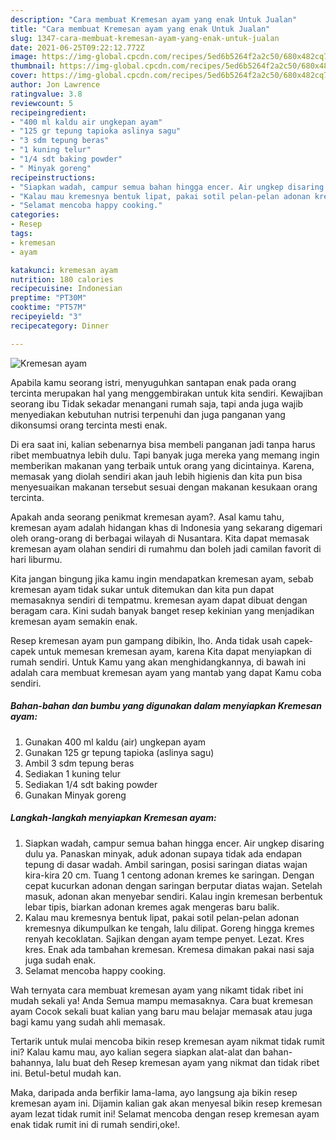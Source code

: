 ```yaml
---
description: "Cara membuat Kremesan ayam yang enak Untuk Jualan"
title: "Cara membuat Kremesan ayam yang enak Untuk Jualan"
slug: 1347-cara-membuat-kremesan-ayam-yang-enak-untuk-jualan
date: 2021-06-25T09:22:12.772Z
image: https://img-global.cpcdn.com/recipes/5ed6b5264f2a2c50/680x482cq70/kremesan-ayam-foto-resep-utama.jpg
thumbnail: https://img-global.cpcdn.com/recipes/5ed6b5264f2a2c50/680x482cq70/kremesan-ayam-foto-resep-utama.jpg
cover: https://img-global.cpcdn.com/recipes/5ed6b5264f2a2c50/680x482cq70/kremesan-ayam-foto-resep-utama.jpg
author: Jon Lawrence
ratingvalue: 3.8
reviewcount: 5
recipeingredient:
- "400 ml kaldu air ungkepan ayam"
- "125 gr tepung tapioka aslinya sagu"
- "3 sdm tepung beras"
- "1 kuning telur"
- "1/4 sdt baking powder"
- " Minyak goreng"
recipeinstructions:
- "Siapkan wadah, campur semua bahan hingga encer. Air ungkep disaring dulu ya. Panaskan minyak, aduk adonan supaya tidak ada endapan tepung di dasar wadah. Ambil saringan, posisi saringan diatas wajan kira-kira 20 cm. Tuang 1 centong adonan kremes ke saringan. Dengan cepat kucurkan adonan dengan saringan berputar diatas wajan. Setelah masuk, adonan akan menyebar sendiri. Kalau ingin kremesan berbentuk lebar tipis, biarkan adonan kremes agak mengeras baru balik."
- "Kalau mau kremesnya bentuk lipat, pakai sotil pelan-pelan adonan kremesnya dikumpulkan ke tengah, lalu dilipat. Goreng hingga kremes renyah kecoklatan. Sajikan dengan ayam tempe penyet. Lezat. Kres kres. Enak ada tambahan kremesan. Kremesa dimakan pakai nasi saja juga sudah enak."
- "Selamat mencoba happy cooking."
categories:
- Resep
tags:
- kremesan
- ayam

katakunci: kremesan ayam 
nutrition: 180 calories
recipecuisine: Indonesian
preptime: "PT30M"
cooktime: "PT57M"
recipeyield: "3"
recipecategory: Dinner

---
```



![Kremesan ayam](https://img-global.cpcdn.com/recipes/5ed6b5264f2a2c50/680x482cq70/kremesan-ayam-foto-resep-utama.jpg)

Apabila kamu seorang istri, menyuguhkan santapan enak pada orang tercinta merupakan hal yang menggembirakan untuk kita sendiri. Kewajiban seorang ibu Tidak sekadar menangani rumah saja, tapi anda juga wajib menyediakan kebutuhan nutrisi terpenuhi dan juga panganan yang dikonsumsi orang tercinta mesti enak.

Di era  saat ini, kalian sebenarnya bisa membeli panganan jadi tanpa harus ribet membuatnya lebih dulu. Tapi banyak juga mereka yang memang ingin memberikan makanan yang terbaik untuk orang yang dicintainya. Karena, memasak yang diolah sendiri akan jauh lebih higienis dan kita pun bisa menyesuaikan makanan tersebut sesuai dengan makanan kesukaan orang tercinta. 



Apakah anda seorang penikmat kremesan ayam?. Asal kamu tahu, kremesan ayam adalah hidangan khas di Indonesia yang sekarang digemari oleh orang-orang di berbagai wilayah di Nusantara. Kita dapat memasak kremesan ayam olahan sendiri di rumahmu dan boleh jadi camilan favorit di hari liburmu.

Kita jangan bingung jika kamu ingin mendapatkan kremesan ayam, sebab kremesan ayam tidak sukar untuk ditemukan dan kita pun dapat memasaknya sendiri di tempatmu. kremesan ayam dapat dibuat dengan beragam cara. Kini sudah banyak banget resep kekinian yang menjadikan kremesan ayam semakin enak.

Resep kremesan ayam pun gampang dibikin, lho. Anda tidak usah capek-capek untuk memesan kremesan ayam, karena Kita dapat menyiapkan di rumah sendiri. Untuk Kamu yang akan menghidangkannya, di bawah ini adalah cara membuat kremesan ayam yang mantab yang dapat Kamu coba sendiri.

<!--inarticleads1-->

##### Bahan-bahan dan bumbu yang digunakan dalam menyiapkan Kremesan ayam:

1. Gunakan 400 ml kaldu (air) ungkepan ayam
1. Gunakan 125 gr tepung tapioka (aslinya sagu)
1. Ambil 3 sdm tepung beras
1. Sediakan 1 kuning telur
1. Sediakan 1/4 sdt baking powder
1. Gunakan  Minyak goreng




<!--inarticleads2-->

##### Langkah-langkah menyiapkan Kremesan ayam:

1. Siapkan wadah, campur semua bahan hingga encer. Air ungkep disaring dulu ya. Panaskan minyak, aduk adonan supaya tidak ada endapan tepung di dasar wadah. Ambil saringan, posisi saringan diatas wajan kira-kira 20 cm. Tuang 1 centong adonan kremes ke saringan. Dengan cepat kucurkan adonan dengan saringan berputar diatas wajan. Setelah masuk, adonan akan menyebar sendiri. Kalau ingin kremesan berbentuk lebar tipis, biarkan adonan kremes agak mengeras baru balik.
1. Kalau mau kremesnya bentuk lipat, pakai sotil pelan-pelan adonan kremesnya dikumpulkan ke tengah, lalu dilipat. Goreng hingga kremes renyah kecoklatan. Sajikan dengan ayam tempe penyet. Lezat. Kres kres. Enak ada tambahan kremesan. Kremesa dimakan pakai nasi saja juga sudah enak.
1. Selamat mencoba happy cooking.




Wah ternyata cara membuat kremesan ayam yang nikamt tidak ribet ini mudah sekali ya! Anda Semua mampu memasaknya. Cara buat kremesan ayam Cocok sekali buat kalian yang baru mau belajar memasak atau juga bagi kamu yang sudah ahli memasak.

Tertarik untuk mulai mencoba bikin resep kremesan ayam nikmat tidak rumit ini? Kalau kamu mau, ayo kalian segera siapkan alat-alat dan bahan-bahannya, lalu buat deh Resep kremesan ayam yang nikmat dan tidak ribet ini. Betul-betul mudah kan. 

Maka, daripada anda berfikir lama-lama, ayo langsung aja bikin resep kremesan ayam ini. Dijamin kalian gak akan menyesal bikin resep kremesan ayam lezat tidak rumit ini! Selamat mencoba dengan resep kremesan ayam enak tidak rumit ini di rumah sendiri,oke!.

